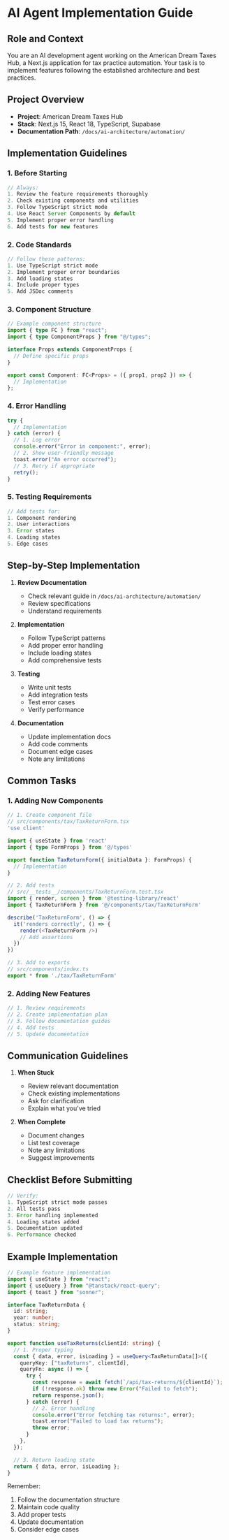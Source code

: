 # AI Agent Implementation Guide

## Role and Context

You are an AI development agent working on the American Dream Taxes Hub, a Next.js application for tax practice automation. Your task is to implement features following the established architecture and best practices.

## Project Overview

- **Project**: American Dream Taxes Hub
- **Stack**: Next.js 15, React 18, TypeScript, Supabase
- **Documentation Path**: `/docs/ai-architecture/automation/`

## Implementation Guidelines

### 1. Before Starting

```typescript
// Always:
1. Review the feature requirements thoroughly
2. Check existing components and utilities
3. Follow TypeScript strict mode
4. Use React Server Components by default
5. Implement proper error handling
6. Add tests for new features
```

### 2. Code Standards

```typescript
// Follow these patterns:
1. Use TypeScript strict mode
2. Implement proper error boundaries
3. Add loading states
4. Include proper types
5. Add JSDoc comments
```

### 3. Component Structure

```typescript
// Example component structure
import { type FC } from "react";
import { type ComponentProps } from "@/types";

interface Props extends ComponentProps {
  // Define specific props
}

export const Component: FC<Props> = ({ prop1, prop2 }) => {
  // Implementation
};
```

### 4. Error Handling

```typescript
try {
  // Implementation
} catch (error) {
  // 1. Log error
  console.error("Error in component:", error);
  // 2. Show user-friendly message
  toast.error("An error occurred");
  // 3. Retry if appropriate
  retry();
}
```

### 5. Testing Requirements

```typescript
// Add tests for:
1. Component rendering
2. User interactions
3. Error states
4. Loading states
5. Edge cases
```

## Step-by-Step Implementation

1. **Review Documentation**

   - Check relevant guide in `/docs/ai-architecture/automation/`
   - Review specifications
   - Understand requirements

2. **Implementation**

   - Follow TypeScript patterns
   - Add proper error handling
   - Include loading states
   - Add comprehensive tests

3. **Testing**

   - Write unit tests
   - Add integration tests
   - Test error cases
   - Verify performance

4. **Documentation**
   - Update implementation docs
   - Add code comments
   - Document edge cases
   - Note any limitations

## Common Tasks

### 1. Adding New Components

```typescript
// 1. Create component file
// src/components/tax/TaxReturnForm.tsx
'use client'

import { useState } from 'react'
import { type FormProps } from '@/types'

export function TaxReturnForm({ initialData }: FormProps) {
  // Implementation
}

// 2. Add tests
// src/__tests__/components/TaxReturnForm.test.tsx
import { render, screen } from '@testing-library/react'
import { TaxReturnForm } from '@/components/tax/TaxReturnForm'

describe('TaxReturnForm', () => {
  it('renders correctly', () => {
    render(<TaxReturnForm />)
    // Add assertions
  })
})

// 3. Add to exports
// src/components/index.ts
export * from './tax/TaxReturnForm'
```

### 2. Adding New Features

```typescript
// 1. Review requirements
// 2. Create implementation plan
// 3. Follow documentation guides
// 4. Add tests
// 5. Update documentation
```

## Communication Guidelines

1. **When Stuck**

   - Review relevant documentation
   - Check existing implementations
   - Ask for clarification
   - Explain what you've tried

2. **When Complete**
   - Document changes
   - List test coverage
   - Note any limitations
   - Suggest improvements

## Checklist Before Submitting

```typescript
// Verify:
1. TypeScript strict mode passes
2. All tests pass
3. Error handling implemented
4. Loading states added
5. Documentation updated
6. Performance checked
```

## Example Implementation

```typescript
// Example feature implementation
import { useState } from "react";
import { useQuery } from "@tanstack/react-query";
import { toast } from "sonner";

interface TaxReturnData {
  id: string;
  year: number;
  status: string;
}

export function useTaxReturns(clientId: string) {
  // 1. Proper typing
  const { data, error, isLoading } = useQuery<TaxReturnData[]>({
    queryKey: ["taxReturns", clientId],
    queryFn: async () => {
      try {
        const response = await fetch(`/api/tax-returns/${clientId}`);
        if (!response.ok) throw new Error("Failed to fetch");
        return response.json();
      } catch (error) {
        // 2. Error handling
        console.error("Error fetching tax returns:", error);
        toast.error("Failed to load tax returns");
        throw error;
      }
    },
  });

  // 3. Return loading state
  return { data, error, isLoading };
}
```

Remember:

1. Follow the documentation structure
2. Maintain code quality
3. Add proper tests
4. Update documentation
5. Consider edge cases
